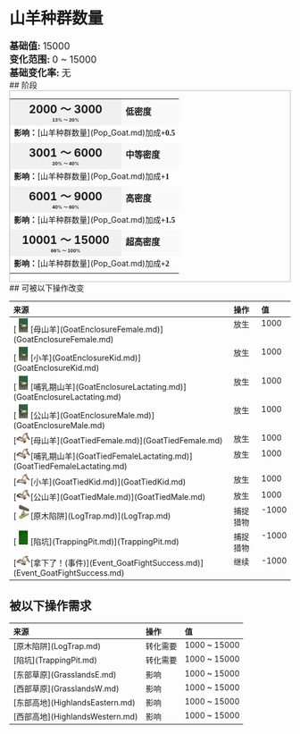 # 山羊种群数量  
  
<div style="font-size:1.2em"><b>基础值: </b> 15000 </div>  
<div style="font-size:1.2em"><b>变化范围: </b> 0 ~ 15000 </div>  
<div style="font-size:1.2em"><b>基础变化率: </b> 无 </div>  
## 阶段  
<div  style="border:1px solid #BBB"><table><tr style="height:2em;"><td style="background-color:#F0F0F0;text-align:center;width:180px;font-size:1.4em;font-weight:bold;vertical-align:middle;"><div>2000 ～ 3000<div><div style="font-size:0.4em">13% ～ 20%</div></td><td colspan=2 style="font-size:1.1em;vertical-align:middle;background-color:#F9F9F9;"><div><b>低密度</b></div><div style="font-size:0.8em;padding-top:4px;"></div></td></tr><tr><td colspan=2><b>影响：</b>[山羊种群数量](Pop_Goat.md)加成<span style="font-family:ui-monospace"><b>+0.5</b></span></td></tr><tr><td colspan=2></td></tr><tr style="height:2em;"><td style="background-color:#F0F0F0;text-align:center;width:180px;font-size:1.4em;font-weight:bold;vertical-align:middle;"><div>3001 ～ 6000<div><div style="font-size:0.4em">20% ～ 40%</div></td><td colspan=2 style="font-size:1.1em;vertical-align:middle;background-color:#F9F9F9;"><div><b>中等密度</b></div><div style="font-size:0.8em;padding-top:4px;"></div></td></tr><tr><td colspan=2><b>影响：</b>[山羊种群数量](Pop_Goat.md)加成<span style="font-family:ui-monospace"><b>+1</b></span></td></tr><tr><td colspan=2></td></tr><tr style="height:2em;"><td style="background-color:#F0F0F0;text-align:center;width:180px;font-size:1.4em;font-weight:bold;vertical-align:middle;"><div>6001 ～ 9000<div><div style="font-size:0.4em">40% ～ 60%</div></td><td colspan=2 style="font-size:1.1em;vertical-align:middle;background-color:#F9F9F9;"><div><b>高密度</b></div><div style="font-size:0.8em;padding-top:4px;"></div></td></tr><tr><td colspan=2><b>影响：</b>[山羊种群数量](Pop_Goat.md)加成<span style="font-family:ui-monospace"><b>+1.5</b></span></td></tr><tr><td colspan=2></td></tr><tr style="height:2em;"><td style="background-color:#F0F0F0;text-align:center;width:180px;font-size:1.4em;font-weight:bold;vertical-align:middle;"><div>10001 ～ 15000<div><div style="font-size:0.4em">66% ～ 100%</div></td><td colspan=2 style="font-size:1.1em;vertical-align:middle;background-color:#F9F9F9;"><div><b>超高密度</b></div><div style="font-size:0.8em;padding-top:4px;"></div></td></tr><tr><td colspan=2><b>影响：</b>[山羊种群数量](Pop_Goat.md)加成<span style="font-family:ui-monospace"><b>+2</b></span></td></tr><tr><td colspan=2></td></tr></table></div>  
## 可被以下操作改变  
<style>
        .table3253 th,td{
            text-align:left;
            vertical-align:top;
        }
        </style><table class="table table-bordered table3253" data-toggle="table"  ><thead style=""><tr ><th  style=""  >来源</th><th  style=""  >操作</th><th  style=""  data-sortable="true"  >值</th></tr></thead><tr ><td  style=""  >[<div style="width:25px;display:inline-block;text-align:center"><img decoding="async" src="../wiki/Sprite/GoatFemaleEnclosure.png" href="a.md" style="max-width:25px;max-height:25px;"></div>[母山羊](GoatEnclosureFemale.md)](GoatEnclosureFemale.md)</td><td  style=""  >放生</td><td  style=""  >1000</td></tr><tr ><td  style=""  >[<div style="width:25px;display:inline-block;text-align:center"><img decoding="async" src="../wiki/Sprite/GoatKidEnclosure.png" href="a.md" style="max-width:25px;max-height:25px;"></div>[小羊](GoatEnclosureKid.md)](GoatEnclosureKid.md)</td><td  style=""  >放生</td><td  style=""  >1000</td></tr><tr ><td  style=""  >[<div style="width:25px;display:inline-block;text-align:center"><img decoding="async" src="../wiki/Sprite/GoatFemaleEnclosure.png" href="a.md" style="max-width:25px;max-height:25px;"></div>[哺乳期山羊](GoatEnclosureLactating.md)](GoatEnclosureLactating.md)</td><td  style=""  >放生</td><td  style=""  >1000</td></tr><tr ><td  style=""  >[<div style="width:25px;display:inline-block;text-align:center"><img decoding="async" src="../wiki/Sprite/GoatMaleEnclosure.png" href="a.md" style="max-width:25px;max-height:25px;"></div>[公山羊](GoatEnclosureMale.md)](GoatEnclosureMale.md)</td><td  style=""  >放生</td><td  style=""  >1000</td></tr><tr ><td  style=""  >[<div style="width:25px;display:inline-block;text-align:center"><img decoding="async" src="../wiki/Sprite/GoatTied.png" href="a.md" style="max-width:25px;max-height:25px;"></div>[母山羊](GoatTiedFemale.md)](GoatTiedFemale.md)</td><td  style=""  >放生</td><td  style=""  >1000</td></tr><tr ><td  style=""  >[<div style="width:25px;display:inline-block;text-align:center"><img decoding="async" src="../wiki/Sprite/GoatTied.png" href="a.md" style="max-width:25px;max-height:25px;"></div>[哺乳期山羊](GoatTiedFemaleLactating.md)](GoatTiedFemaleLactating.md)</td><td  style=""  >放生</td><td  style=""  >1000</td></tr><tr ><td  style=""  >[<div style="width:25px;display:inline-block;text-align:center"><img decoding="async" src="../wiki/Sprite/GoatTiedKid.png" href="a.md" style="max-width:25px;max-height:25px;"></div>[小羊](GoatTiedKid.md)](GoatTiedKid.md)</td><td  style=""  >放生</td><td  style=""  >1000</td></tr><tr ><td  style=""  >[<div style="width:25px;display:inline-block;text-align:center"><img decoding="async" src="../wiki/Sprite/GoatTiedMale.png" href="a.md" style="max-width:25px;max-height:25px;"></div>[公山羊](GoatTiedMale.md)](GoatTiedMale.md)</td><td  style=""  >放生</td><td  style=""  >1000</td></tr><tr ><td  style=""  >[<div style="width:25px;display:inline-block;text-align:center"><img decoding="async" src="../wiki/Sprite/LogTrap.png" href="a.md" style="max-width:25px;max-height:25px;"></div>[原木陷阱](LogTrap.md)](LogTrap.md)</td><td  style=""  >捕捉猎物</td><td  style=""  >-1000</td></tr><tr ><td  style=""  >[<div style="width:25px;display:inline-block;text-align:center"><img decoding="async" src="../wiki/Sprite/TrappingPit.png" href="a.md" style="max-width:25px;max-height:25px;"></div>[陷坑](TrappingPit.md)](TrappingPit.md)</td><td  style=""  >捕捉猎物</td><td  style=""  >-1000</td></tr><tr ><td  style=""  >[<div style="width:25px;display:inline-block;text-align:center"><img decoding="async" src="../wiki/Sprite/GoatCarcass.png" href="a.md" style="max-width:25px;max-height:25px;"></div>[拿下了！(事件)](Event_GoatFightSuccess.md)](Event_GoatFightSuccess.md)</td><td  style=""  >继续</td><td  style=""  >-1000</td></tr></tbody></table>  
  
## 被以下操作需求  
<style>
        .table1251 th,td{
            text-align:left;
            vertical-align:top;
        }
        </style><table class="table table-bordered table1251" data-toggle="table"  ><thead style=""><tr ><th  style=""  >来源</th><th  style=""  >操作</th><th  style=""  >值</th></tr></thead><tr ><td  style=""  >[原木陷阱](LogTrap.md)</td><td  style=""  >转化需要</td><td  style=""  >1000 ~ 15000</td></tr><tr ><td  style=""  >[陷坑](TrappingPit.md)</td><td  style=""  >转化需要</td><td  style=""  >1000 ~ 15000</td></tr><tr ><td  style=""  >[东部草原](GrasslandsE.md)</td><td  style=""  >影响</td><td  style=""  >1000 ~ 15000</td></tr><tr ><td  style=""  >[西部草原](GrasslandsW.md)</td><td  style=""  >影响</td><td  style=""  >1000 ~ 15000</td></tr><tr ><td  style=""  >[东部高地](HighlandsEastern.md)</td><td  style=""  >影响</td><td  style=""  >1000 ~ 15000</td></tr><tr ><td  style=""  >[西部高地](HighlandsWestern.md)</td><td  style=""  >影响</td><td  style=""  >1000 ~ 15000</td></tr></tbody></table>  
  


<script>document.title="山羊种群数量 - 卡牌生存百科 Card Survival Wiki";</script>